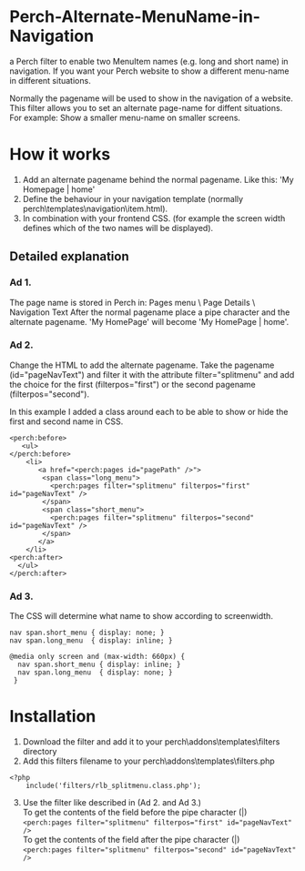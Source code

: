 # Perch-Alternate-MenuName-in-Navigation
a Perch filter to enable two MenuItem names (e.g. long and short name) in navigation.
If you want your Perch website to show a different menu-name in different situations.

Normally the pagename will be used to show in the navigation of a website. This filter allows you to set an alternate page-name for diffent situations.
For example: Show a smaller menu-name on smaller screens.   

# How it works
1. Add an alternate pagename behind the normal pagename. Like this: 'My Homepage | home'
2. Define the behaviour in your navigation template (normally perch\templates\navigation\item.html).
3. In combination with your frontend CSS. (for example the screen width defines which of the two names will be displayed).  

## Detailed explanation 

### Ad 1.   
The page name is stored in Perch in: Pages menu \ Page Details \ Navigation Text 
After the normal pagename place a pipe character and the alternate pagename. 'My HomePage' will become 'My HomePage | home'.
  
### Ad 2.  
Change the HTML to add the alternate pagename. Take the pagename (id="pageNavText") and filter it with the attribute filter="splitmenu" 
and add the choice for the first (filterpos="first") or the second pagename (filterpos="second").
  
In this example I added a class around each to be able to show or hide the first and second name in CSS.

~~~
<perch:before>
   <ul>
</perch:before>
    <li>
       <a href="<perch:pages id="pagePath" />">
        <span class="long_menu">
          <perch:pages filter="splitmenu" filterpos="first" id="pageNavText" />
        </span>
        <span class="short_menu">
          <perch:pages filter="splitmenu" filterpos="second" id="pageNavText" />
        </span>
       </a>   
    </li>
<perch:after>
  </ul>
</perch:after>
~~~

### Ad 3.  
The CSS will determine what name to show according to screenwidth.

~~~
nav span.short_menu { display: none; }
nav span.long_menu  { display: inline; }

@media only screen and (max-width: 660px) {
  nav span.short_menu { display: inline; }
  nav span.long_menu  { display: none; } 
 }
~~~


# Installation
1. Download the filter and add it to your perch\addons\templates\filters directory
2. Add this filters filename to your perch\addons\templates\filters.php
~~~
<?php 
    include('filters/rlb_splitmenu.class.php'); 
~~~

3. Use the filter like described in (Ad 2. and Ad 3.)  
To get the contents of the field before the pipe character (|)  
`<perch:pages filter="splitmenu" filterpos="first" id="pageNavText" />`  
To get the contents of the field after the pipe character (|)    
`<perch:pages filter="splitmenu" filterpos="second" id="pageNavText" />`  

